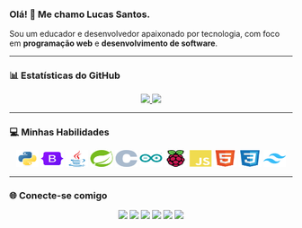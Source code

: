 
### Olá! 👋 Me chamo Lucas Santos.
Sou um educador e desenvolvedor apaixonado por tecnologia, com foco em **programação web** e **desenvolvimento de software**.

---
### 📊 Estatísticas do GitHub

<div align="center">
  <a href="https://github.com/engineer-lucas">
  <img height="180em" src="https://github-readme-stats.vercel.app/api?username=engineer-lucas&show_icons=true&theme=nord&include_all_commits=true&count_private=true"/>
  <img height="180em" src="https://github-readme-stats.vercel.app/api/top-langs/?username=engineer-lucas&layout=compact&langs_count=7&theme=nord"/>
</a>
</div>

---
### 💻 Minhas Habilidades

<p align="center">
  <img alt="Lucas-Python" height="30" width="40" src="https://raw.githubusercontent.com/devicons/devicon/master/icons/python/python-original.svg"> 
  <img alt="Lucas-Bootstrap" height="30" width="40" src="https://raw.githubusercontent.com/devicons/devicon/master/icons/bootstrap/bootstrap-original.svg"> 
  <img alt="Lucas-Java" height="30" width="40" src="https://raw.githubusercontent.com/devicons/devicon/master/icons/java/java-original.svg"> 
  <img alt="Lucas-Spring" height="30" width="40" src="https://raw.githubusercontent.com/devicons/devicon/master/icons/spring/spring-original.svg"> 
  <img alt="Lucas-C" height="30" width="40" src="https://raw.githubusercontent.com/devicons/devicon/master/icons/c/c-original.svg"> 
  <img alt="Lucas-Arduino" height="30" width="40" src="https://raw.githubusercontent.com/devicons/devicon/master/icons/arduino/arduino-original.svg"> 
  <img alt="Lucas-RaspberryPi" height="30" width="40" src="https://raw.githubusercontent.com/devicons/devicon/master/icons/raspberrypi/raspberrypi-original.svg"> 
  <img alt="Lucas-Js" height="30" width="40" src="https://raw.githubusercontent.com/devicons/devicon/master/icons/javascript/javascript-plain.svg"> 
  <img alt="Lucas-HTML" height="30" width="40" src="https://raw.githubusercontent.com/devicons/devicon/master/icons/html5/html5-original.svg"> 
  <img alt="Lucas-CSS" height="30" width="40" src="https://raw.githubusercontent.com/devicons/devicon/master/icons/css3/css3-original.svg"> 
  <img alt="Lucas-Tailwind" height="30" width="40" src="https://raw.githubusercontent.com/devicons/devicon/master/icons/tailwindcss/tailwindcss-original.svg">
</p>

---
### 🌐 Conecte-se comigo

<div align="center">
   <a href="https://www.youtube.com/" target="_blank"><img src="https://img.shields.io/badge/YouTube-FF0000?style=for-the-badge&logo=youtube&logoColor=white" target="_blank"></a>
  <a href="https://instagram.com/lucas_eng_" target="_blank"><img src="https://img.shields.io/badge/-Instagram-%23E4405F?style=for-the-badge&logo=instagram&logoColor=white" target="_blank"></a>
 	<a href="https://www.twitch.tv/" target="_blank"><img src="https://img.shields.io/badge/Twitch-9146FF?style=for-the-badge&logo=twitch&logoColor=white" target="_blank"></a>
  <a href="https://discord.com/" target="_blank"><img src="https://img.shields.io/badge/Discord-7289DA?style=for-the-badge&logo=discord&logoColor=white" target="_blank"></a> 
  <a href = "mailto:lucas.ss@edu.sc.senai.br"><img src="https://img.shields.io/badge/-Gmail-%23333?style=for-the-badge&logo=gmail&logoColor=white" target="_blank"></a>
  <a href="https://www.linkedin.com/in/engineer-lucas-ss" target="_blank"><img src="https://img.shields.io/badge/-LinkedIn-%230077B5?style=for-the-badge&logo=linkedin&logoColor=white" target="_blank"></a> 
</div>
